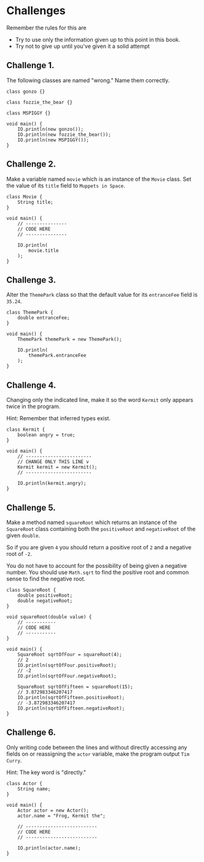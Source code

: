 # Challenges

Remember the rules for this are

- Try to use only the information given up to this point in this book.
- Try not to give up until you've given it a solid attempt

## Challenge 1.

The following classes are named "wrong." Name them correctly.

```java,editable
class gonzo {}

class fozzie_the_bear {}

class MSPIGGY {}

void main() {
    IO.println(new gonzo());
    IO.println(new fozzie_the_bear());
    IO.println(new MSPIGGY());
}
```

## Challenge 2.

Make a variable named `movie` which is an instance of the `Movie` class.
Set the value of its `title` field to `Muppets in Space`.

```java,editable
class Movie {
    String title;
}

void main() {
    // ---------------
    // CODE HERE
    // ---------------

    IO.println(
        movie.title
    );
}
```

## Challenge 3.

Alter the `ThemePark` class so that the default value
for its `entranceFee` field is `35.24`.

```java,editable
class ThemePark {
    double entranceFee;
}

void main() {
    ThemePark themePark = new ThemePark();

    IO.println(
        themePark.entranceFee
    );
}
```

## Challenge 4.

Changing only the indicated line,
make it so the word `Kermit` only appears twice in the
program.

Hint: Remember that inferred types exist.

```java,editable
class Kermit {
    boolean angry = true;
}

void main() {
    // ------------------------
    // CHANGE ONLY THIS LINE v
    Kermit kermit = new Kermit();
    // ------------------------

    IO.println(kermit.angry);
}
```

## Challenge 5.

Make a method named `squareRoot` which returns an
instance of the `SquareRoot` class containing both
the `positiveRoot` and `negativeRoot` of the given `double`.

So if you are given `4` you should return a positive root
of `2` and a negative root of `-2`.

You do not have to account for the possibility of being given a negative
number. You should use `Math.sqrt` to find the positive root and common
sense to find the negative root.

```java,editable
class SquareRoot {
    double positiveRoot;
    double negativeRoot;
}

void squareRoot(double value) {
    // -----------
    // CODE HERE
    // -----------
}

void main() {
    SquareRoot sqrtOfFour = squareRoot(4);
    // 2
    IO.println(sqrtOfFour.positiveRoot);
    // -2
    IO.println(sqrtOfFour.negativeRoot);

    SquareRoot sqrtOfFifteen = squareRoot(15);
    // 3.872983346207417
    IO.println(sqrtOfFifteen.positiveRoot);
    // -3.872983346207417
    IO.println(sqrtOfFifteen.negativeRoot);
}
```

## Challenge 6.

Only writing code between the lines and without directly accessing any fields on or reassigning the `actor` variable, make the program output `Tim Curry`.

Hint: The key word is "directly."

```java,editable
class Actor {
    String name;
}

void main() {
    Actor actor = new Actor();
    actor.name = "Frog, Kermit the";

    // --------------------------
    // CODE HERE
    // --------------------------

    IO.println(actor.name);
}
```